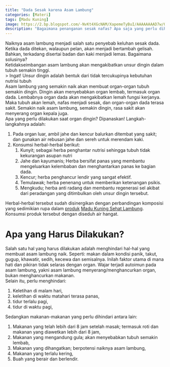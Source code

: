 ```yaml
---
title: "Dada Sesak karena Asam Lambung"
categories: [Materi]
tags: [Madu Kuning]
image: https://2.bp.blogspot.com/-NvKt4XGcNAM/XapemeTyBuI/AAAAAAAAD7w/QtXWe3uD7DYiyeVEOchUORm-4TjJdBAFwCKgBGAsYHg/s1600/201910-mho-sesak-nafas.png
description: "Bagaimana penanganan sesak nafas? Apa saja yang perlu dihindari."
---
```


<div class="paraph">Naiknya asam lambung menjadi salah satu penyebab keluhan sesak dada. Ketika dada ditekan, walaupun pelan, akan menjadi bertambah gelisah. Bahkan, terkadang disertai badan dan kaki menjadi lemas. Bagaimana solusinya?</div>

<div class="paraph">Ketidakseimbangan asam lambung akan mengakibatkan unsur dingin dalam tubuh semakin tinggi.</div>

<div class="paraph">> Ingat! Unsur dingin adalah bentuk dari tidak tercukupinya kebutuhan nutrisi tubuh</div>

<div class="paraph">Asam lambung yang semakin naik akan membuat organ-organ tubuh semakin dingin. Dingin akan menyebabkan organ lembab, termasuk organ dada. Lembabnya organ dada akan mengakibatkan lemah fungsi kerjanya. Maka tubuh akan lemah, nafas menjadi sesak, dan organ-organ dada terasa sakit. Semakin naik asam lambung, semakin dingin, rasa sakit akan menyerang organ kepala juga.</div>

<div class="paraph">Apa yang perlu dilakukan saat organ dingin? Dipanaskan! Langkah-langkahnya adalah:</div>

<ol>
<li>Pada organ luar, ambil jahe dan kencur balurkan ditembat yang sakit; dan gunakan air rebusan jahe dan sereh untuk merendam kaki.</li>
<li>Konsumsi herbal-herbal berikut:
 <ol>
 <li>Kunyit; sebagai herba penghantar nutrisi sehingga tubuh tidak kekurangan asupan nutri</li>
 <li>Jahe dan kayumanis; Herba bersifat panas yang membantu mengeluarkan kelembaban dan menghantarkan panas ke bagian dada.</li>
 <li>Kencur; herba penghancur lendir yang sangat efektif.</li>
 <li>Temulawak; herba penenang untuk memberikan ketenangan psikis.</li>
 <li>Mengkudu; herba anti radang dan membantu regenerasi sel akibat dari peradangan yang ditimbulkan oleh unsur dingin tersebut.</li>
 </ol>
</ol>
    
<div class="paraph">Herbal-herbal tersebut sudah disinergikan dengan perbandingan komposisi yang sedimikian rupa dalam <a href="/categories/produk" title="Produk herbAttaubah">produk</a> <a cclass="mhoapp orange" href="/posts/madu-kuning-sehat-lambung-wk6" title="Madu Kuning Sehat Lambung">Madu Kuning Sehat Lambung</a>. Konsumsi produk tersebut dengan diseduh air hangat.</div>

<h1>Apa yang Harus Dilakukan?</h1>

<div class="paraph">Salah satu hal yang harus dilakukan adalah menghindari hal-hal yang membuat asam lambung naik. Seperti: makan dalam kondisi panik, takut, gugup, khawatir, sedih, kecewa dan semisalnya. Inilah faktor utama di mana hati dan pikiran tidak selaras dengan organ. Wajar terjadi autoimun pada asam lambung, yakni asam lambung menyerang/menghancurkan organ, bukan menghancurkan makanan.</div>

<div class="paraph">Selain itu, perlu menghindari:</div>

<ol>
<li>Keletihan di malam hari,</li>
<li>keletihan di waktu matahari terasa panas,</li>
<li>tidur terlalu pagi,</li>
<li>tidur di waktu pagi,</li></ol>

<div class="paraph">Sedangkan makanan-makanan yang perlu dihindari antara lain:</div>

<ol>
<li>Makanan yang telah lebih dari 8 jam setelah masak; termasuk roti dan makanan yang diawetkan lebih dari 8 jam,</li>
<li>Makanan yang mengandung  gula; akan menyebabkan tubuh semakin lembab,</li>
<li>Makanan yang dihangatkan; berpotensi naiknya asam lambung,</li>
<li>Makanan yang terlalu kering,</li> 
<li>Buah yang berair dan berlendir.</li></ol>
